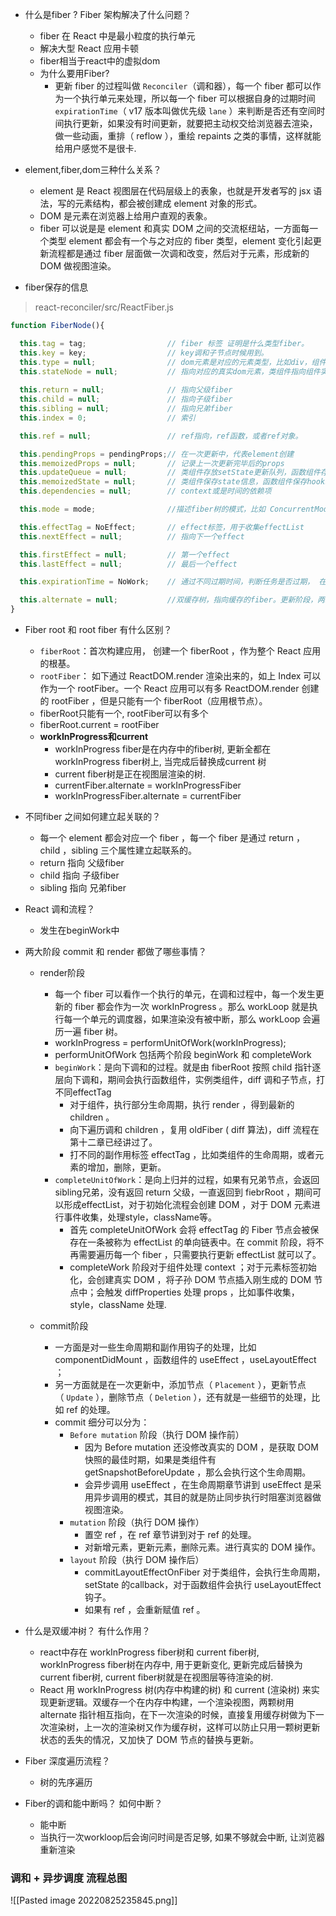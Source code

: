-   什么是fiber ? Fiber 架构解决了什么问题？ 
	- fiber 在 React 中是最小粒度的执行单元
	- 解决大型 React 应用卡顿
	- fiber相当于react中的虚拟dom
	- 为什么要用Fiber?
		- 更新 fiber 的过程叫做 `Reconciler`（调和器），每一个 fiber 都可以作为一个执行单元来处理，所以每一个 fiber 可以根据自身的过期时间`expirationTime`（ v17 版本叫做优先级 `lane` ）来判断是否还有空间时间执行更新，如果没有时间更新，就要把主动权交给浏览器去渲染，做一些动画，重排（ reflow ），重绘 repaints 之类的事情，这样就能给用户感觉不是很卡.

-  element,fiber,dom三种什么关系？
	- element 是 React 视图层在代码层级上的表象，也就是开发者写的 jsx 语法，写的元素结构，都会被创建成 element 对象的形式。
	-  DOM 是元素在浏览器上给用户直观的表象。
	- fiber 可以说是是 element 和真实 DOM 之间的交流枢纽站，一方面每一个类型 element 都会有一个与之对应的 fiber 类型，element 变化引起更新流程都是通过 fiber 层面做一次调和改变，然后对于元素，形成新的 DOM 做视图渲染。

- fiber保存的信息
> react-reconciler/src/ReactFiber.js

```js
function FiberNode(){

  this.tag = tag;                  // fiber 标签 证明是什么类型fiber。
  this.key = key;                  // key调和子节点时候用到。 
  this.type = null;                // dom元素是对应的元素类型，比如div，组件指向组件对应的类或者函数。  
  this.stateNode = null;           // 指向对应的真实dom元素，类组件指向组件实例，可以被ref获取。
 
  this.return = null;              // 指向父级fiber
  this.child = null;               // 指向子级fiber
  this.sibling = null;             // 指向兄弟fiber 
  this.index = 0;                  // 索引

  this.ref = null;                 // ref指向，ref函数，或者ref对象。

  this.pendingProps = pendingProps;// 在一次更新中，代表element创建
  this.memoizedProps = null;       // 记录上一次更新完毕后的props
  this.updateQueue = null;         // 类组件存放setState更新队列，函数组件存放
  this.memoizedState = null;       // 类组件保存state信息，函数组件保存hooks信息，dom元素为null
  this.dependencies = null;        // context或是时间的依赖项

  this.mode = mode;                //描述fiber树的模式，比如 ConcurrentMode 模式

  this.effectTag = NoEffect;       // effect标签，用于收集effectList
  this.nextEffect = null;          // 指向下一个effect

  this.firstEffect = null;         // 第一个effect
  this.lastEffect = null;          // 最后一个effect

  this.expirationTime = NoWork;    // 通过不同过期时间，判断任务是否过期， 在v17版本用lane表示。

  this.alternate = null;           //双缓存树，指向缓存的fiber。更新阶段，两颗树互相交替。
}
```

-   Fiber root 和 root fiber 有什么区别？ 
	-  `fiberRoot`：首次构建应用， 创建一个 fiberRoot ，作为整个 React 应用的根基。
	- `rootFiber`： 如下通过 ReactDOM.render 渲染出来的，如上 Index 可以作为一个 rootFiber。一个 React 应用可以有多 ReactDOM.render 创建的 rootFiber ，但是只能有一个 fiberRoot（应用根节点）。
	- fiberRoot只能有一个, rootFiber可以有多个
	- fiberRoot.current = rootFiber
	- **workInProgress和current**
		- workInProgress fiber是在内存中的fiber树, 更新全都在workInProgress fiber树上, 当完成后替换成current 树
		- current fiber树是正在视图层渲染的树. 
		- currentFiber.alternate = workInProgressFiber 
		- workInProgressFiber.alternate = currentFiber


-   不同fiber 之间如何建立起关联的？
	- 每一个 element 都会对应一个 fiber ，每一个 fiber 是通过 return ， child ，sibling 三个属性建立起联系的。
	- return 指向 父级fiber
	- child 指向 子级fiber
	- sibling 指向 兄弟fiber

-   React 调和流程？
	- 发生在beginWork中


-   两大阶段 commit 和 render 都做了哪些事情？
	- render阶段
		- 每一个 fiber 可以看作一个执行的单元，在调和过程中，每一个发生更新的 fiber 都会作为一次 workInProgress 。那么 workLoop 就是执行每一个单元的调度器，如果渲染没有被中断，那么 workLoop 会遍历一遍 fiber 树。
		- workInProgress = performUnitOfWork(workInProgress);
		- performUnitOfWork 包括两个阶段 beginWork 和 completeWork 
		- `beginWork`：是向下调和的过程。就是由 fiberRoot 按照 child 指针逐层向下调和，期间会执行函数组件，实例类组件，diff 调和子节点，打不同effectTag
			-   对于组件，执行部分生命周期，执行 render ，得到最新的 children 。
			-   向下遍历调和 children ，复用 oldFiber ( diff 算法)，diff 流程在第十二章已经讲过了。
			-   打不同的副作用标签 effectTag ，比如类组件的生命周期，或者元素的增加，删除，更新。
		- `completeUnitOfWork`：是向上归并的过程，如果有兄弟节点，会返回 sibling兄弟，没有返回 return 父级，一直返回到 fiebrRoot ，期间可以形成effectList，对于初始化流程会创建 DOM ，对于 DOM 元素进行事件收集，处理style，className等。
			- 首先 completeUnitOfWork 会将 effectTag 的 Fiber 节点会被保存在一条被称为 effectList 的单向链表中。在 commit 阶段，将不再需要遍历每一个 fiber ，只需要执行更新 effectList 就可以了。
			-   completeWork 阶段对于组件处理 context ；对于元素标签初始化，会创建真实 DOM ，将子孙 DOM 节点插入刚生成的 DOM 节点中；会触发 diffProperties 处理 props ，比如事件收集，style，className 处理.

	- commit阶段
		-  一方面是对一些生命周期和副作用钩子的处理，比如 componentDidMount ，函数组件的 useEffect ，useLayoutEffect ；
		-   另一方面就是在一次更新中，添加节点（ `Placement` ），更新节点（ `Update` ），删除节点（ `Deletion` ），还有就是一些细节的处理，比如 ref 的处理。
		- commit 细分可以分为：
			- `Before mutation` 阶段（执行 DOM 操作前）
				- 因为 Before mutation 还没修改真实的 DOM ，是获取 DOM 快照的最佳时期，如果是类组件有 getSnapshotBeforeUpdate ，那么会执行这个生命周期。
				- 会异步调用 useEffect ，在生命周期章节讲到 useEffect 是采用异步调用的模式，其目的就是防止同步执行时阻塞浏览器做视图渲染。
			-   `mutation` 阶段（执行 DOM 操作）
				- 置空 ref ，在 ref 章节讲到对于 ref 的处理。
				- 对新增元素，更新元素，删除元素。进行真实的 DOM 操作。
			-   `layout` 阶段（执行 DOM 操作后）
				- commitLayoutEffectOnFiber 对于类组件，会执行生命周期，setState 的callback，对于函数组件会执行 useLayoutEffect 钩子。
				-  如果有 ref ，会重新赋值 ref 。


-   什么是双缓冲树？ 有什么作用？
	- react中存在 workInProgress fiber树和 current fiber树, workInProgress fiber树在内存中, 用于更新变化, 更新完成后替换为current fiber树, current fiber树就是在视图层等待渲染的树.
	- React 用 workInProgress 树(内存中构建的树) 和 current (渲染树) 来实现更新逻辑。双缓存一个在内存中构建，一个渲染视图，两颗树用 alternate 指针相互指向，在下一次渲染的时候，直接复用缓存树做为下一次渲染树，上一次的渲染树又作为缓存树，这样可以防止只用一颗树更新状态的丢失的情况，又加快了 DOM 节点的替换与更新。


-   Fiber 深度遍历流程？
	- 树的先序遍历


-   Fiber的调和能中断吗？ 如何中断？
	- 能中断
	- 当执行一次workloop后会询问时间是否足够, 如果不够就会中断, 让浏览器重新渲染



### 调和 + 异步调度 流程总图
![[Pasted image 20220825235845.png]]